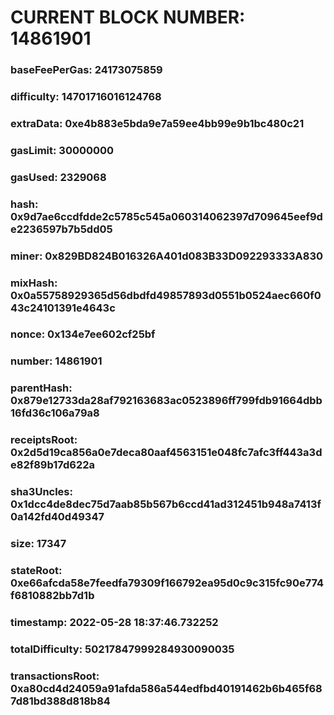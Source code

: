 # CURRENT BLOCK NUMBER: 14861901

### baseFeePerGas: 24173075859
### difficulty: 14701716016124768
### extraData: 0xe4b883e5bda9e7a59ee4bb99e9b1bc480c21
### gasLimit: 30000000
### gasUsed: 2329068
### hash: 0x9d7ae6ccdfdde2c5785c545a060314062397d709645eef9de2236597b7b5dd05
### miner: 0x829BD824B016326A401d083B33D092293333A830
### mixHash: 0x0a55758929365d56dbdfd49857893d0551b0524aec660f043c24101391e4643c
### nonce: 0x134e7ee602cf25bf
### number: 14861901
### parentHash: 0x879e12733da28af792163683ac0523896ff799fdb91664dbb16fd36c106a79a8
### receiptsRoot: 0x2d5d19ca856a0e7deca80aaf4563151e048fc7afc3ff443a3de82f89b17d622a
### sha3Uncles: 0x1dcc4de8dec75d7aab85b567b6ccd41ad312451b948a7413f0a142fd40d49347
### size: 17347
### stateRoot: 0xe66afcda58e7feedfa79309f166792ea95d0c9c315fc90e774f6810882bb7d1b
### timestamp: 2022-05-28 18:37:46.732252
### totalDifficulty: 50217847999284930090035
### transactionsRoot: 0xa80cd4d24059a91afda586a544edfbd40191462b6b465f687d81bd388d818b84
